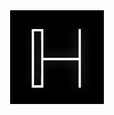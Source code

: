 <div align="center">
  <img src="https://raw.githubusercontent.com/hcorporation/.github/main/assets/h.png" width="150px" />
</div>
